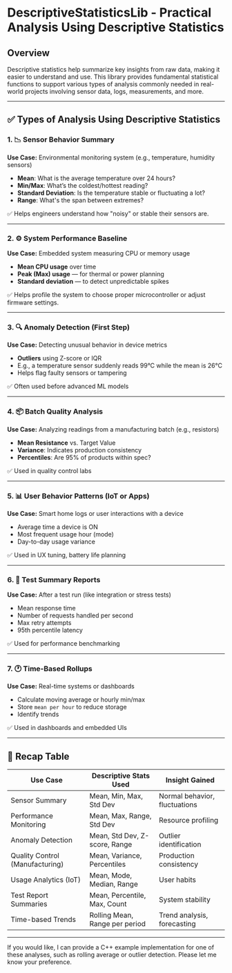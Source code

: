 # DescriptiveStatisticsLib - Practical Analysis Using Descriptive Statistics

## Overview

Descriptive statistics help summarize key insights from raw data, making it easier to understand and use. This library provides fundamental statistical functions to support various types of analysis commonly needed in real-world projects involving sensor data, logs, measurements, and more.

---

## ✅ Types of Analysis Using Descriptive Statistics

### 1. 📉 Sensor Behavior Summary

**Use Case:** Environmental monitoring system (e.g., temperature, humidity sensors)

- **Mean**: What is the average temperature over 24 hours?
- **Min/Max**: What’s the coldest/hottest reading?
- **Standard Deviation**: Is the temperature stable or fluctuating a lot?
- **Range**: What's the span between extremes?

✅ Helps engineers understand how "noisy" or stable their sensors are.

---

### 2. ⚙️ System Performance Baseline

**Use Case:** Embedded system measuring CPU or memory usage

- **Mean CPU usage** over time
- **Peak (Max) usage** — for thermal or power planning
- **Standard deviation** — to detect unpredictable spikes

✅ Helps profile the system to choose proper microcontroller or adjust firmware settings.

---

### 3. 🔍 Anomaly Detection (First Step)

**Use Case:** Detecting unusual behavior in device metrics

- **Outliers** using Z-score or IQR
- E.g., a temperature sensor suddenly reads 99°C while the mean is 26°C
- Helps flag faulty sensors or tampering

✅ Often used before advanced ML models

---

### 4. 📦 Batch Quality Analysis

**Use Case:** Analyzing readings from a manufacturing batch (e.g., resistors)

- **Mean Resistance** vs. Target Value
- **Variance**: Indicates production consistency
- **Percentiles**: Are 95% of products within spec?

✅ Used in quality control labs

---

### 5. 📊 User Behavior Patterns (IoT or Apps)

**Use Case:** Smart home logs or user interactions with a device

- Average time a device is ON
- Most frequent usage hour (mode)
- Day-to-day usage variance

✅ Used in UX tuning, battery life planning

---

### 6. 🧪 Test Summary Reports

**Use Case:** After a test run (like integration or stress tests)

- Mean response time
- Number of requests handled per second
- Max retry attempts
- 95th percentile latency

✅ Used for performance benchmarking

---

### 7. 🕐 Time-Based Rollups

**Use Case:** Real-time systems or dashboards

- Calculate moving average or hourly min/max
- Store `mean per hour` to reduce storage
- Identify trends

✅ Used in dashboards and embedded UIs

---

## 🧠 Recap Table

| Use Case                        | Descriptive Stats Used         | Insight Gained                |
| ------------------------------- | ------------------------------ | ----------------------------- |
| Sensor Summary                  | Mean, Min, Max, Std Dev        | Normal behavior, fluctuations |
| Performance Monitoring          | Mean, Max, Range, Std Dev      | Resource profiling            |
| Anomaly Detection               | Mean, Std Dev, Z-score, Range  | Outlier identification        |
| Quality Control (Manufacturing) | Mean, Variance, Percentiles    | Production consistency        |
| Usage Analytics (IoT)           | Mean, Mode, Median, Range      | User habits                   |
| Test Report Summaries           | Mean, Percentile, Max, Count   | System stability              |
| Time-based Trends               | Rolling Mean, Range per period | Trend analysis, forecasting   |

---

If you would like, I can provide a C++ example implementation for one of these analyses, such as rolling average or outlier detection. Please let me know your preference.
